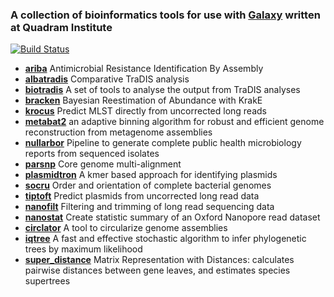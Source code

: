 ### A collection of bioinformatics tools for use with [Galaxy](https://galaxyproject.org/) written at Quadram Institute

[![Build Status](https://travis-ci.com/quadram-institute-bioscience/galaxy-tools.svg?branch=master)](https://travis-ci.com/quadram-institute-bioscience/galaxy-tools)

- **[ariba](https://github.com/sanger-pathogens/ariba)** Antimicrobial Resistance Identification By Assembly
- **[albatradis](https://github.com/quadram-institute-bioscience/albatradis)** Comparative TraDIS analysis
- **[biotradis](https://github.com/sanger-pathogens/bio-tradis)** A set of tools to analyse the output from TraDIS analyses
- **[bracken](https://ccb.jhu.edu/software/bracken/index.shtml)** Bayesian Reestimation of Abundance with KrakE
- **[krocus](https://github.com/quadram-institute-bioscience/krocus)** Predict MLST directly from uncorrected long reads
- **[metabat2](https://bitbucket.org/berkeleylab/metabat)** an adaptive binning algorithm for robust and efficient genome reconstruction from metagenome assemblies
- **[nullarbor](https://github.com/tseemann/nullarbor)** Pipeline to generate complete public health microbiology reports from sequenced isolates
- **[parsnp](https://harvest.readthedocs.io)** Core genome multi-alignment
- **[plasmidtron](https://github.com/sanger-pathogens/plasmidtron)** A kmer based approach for identifying plasmids
- **[socru](https://github.com/quadram-institute-bioscience/socru)** Order and orientation of complete bacterial genomes
- **[tiptoft](https://github.com/quadram-institute-bioscience/tiptoft)** Predict plasmids from uncorrected long read data
- **[nanofilt](https://github.com/wdecoster/nanofilt)** Filtering and trimming of long read sequencing data
- **[nanostat](https://github.com/wdecoster/nanostat)** Create statistic summary of an Oxford Nanopore read dataset
- **[circlator](https://sanger-pathogens.github.io/circlator/)** A tool to circularize genome assemblies 
- **[iqtree](http://www.iqtree.org/)** A fast and effective stochastic algorithm to infer phylogenetic trees by maximum likelihood
- **[super_distance](https://github.com/quadram-institute-bioscience/super_distance)** Matrix Representation with Distances: calculates pairwise distances between gene leaves, 
and estimates species supertrees
